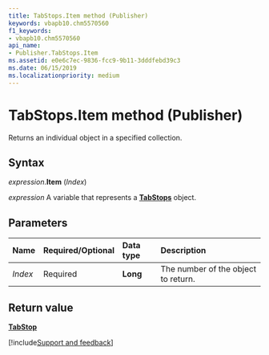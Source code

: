 ```yaml
---
title: TabStops.Item method (Publisher)
keywords: vbapb10.chm5570560
f1_keywords:
- vbapb10.chm5570560
api_name:
- Publisher.TabStops.Item
ms.assetid: e0e6c7ec-9836-fcc9-9b11-3dddfebd39c3
ms.date: 06/15/2019
ms.localizationpriority: medium
---
```



# TabStops.Item method (Publisher)

Returns an individual object in a specified collection.


## Syntax

_expression_.**Item** (_Index_)

_expression_ A variable that represents a **[TabStops](Publisher.TabStops.md)** object.


## Parameters

|Name|Required/Optional|Data type|Description|
|:-----|:-----|:-----|:-----|
|_Index_|Required| **Long**|The number of the object to return.|

## Return value

**[TabStop](Publisher.TabStop.md)**


[!include[Support and feedback](~/includes/feedback-boilerplate.md)]